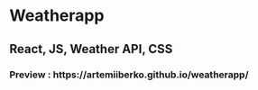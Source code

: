 # Weatherapp
<h2>React, JS, Weather API, CSS</h2>
<h3>Preview : https://artemiiberko.github.io/weatherapp/</h3>
